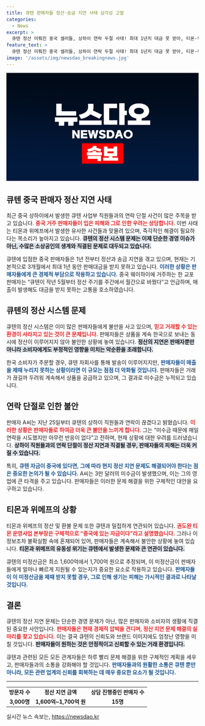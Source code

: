 ```yaml
---
title: 큐텐 판매자들 정산·송금 지연 사태 심각성 고발
categories:
  - News
excerpt: >
  큐텐 정산 미뤄진 중국 셀러들, 상하이 연락 두절 사태! 최대 1년치 대금 못 받아, 티몬·위메프와 함께 경제 위기 우려 고조. 이들의 불안한 목소리를 들어보세요!
feature_text: >
  큐텐 정산 미뤄진 중국 셀러들, 상하이 연락 두절 사태! 최대 1년치 대금 못 받아, 티몬·위메프와 함께 경제 위기 우려 고조. 이들의 불안한 목소리를 들어보세요!
image: '/assets/img/newsdao_breakingnews.jpg'
---
```


<p><img src="/assets/img/newsdao_breakingnews.jpg" alt="koreaapp 속보" /></p>

<h2 data-ke-size="size26">큐텐 중국 판매자 정산 지연 사태</h2>

<p data-ke-size="size16">최근 중국 상하이에서 발생한 큐텐 사업부 직원들과의 연락 단절 사건이 많은 주목을 받고 있습니다. <b><span style="color: #ee2323;">중국 거주 판매자들이 입은 피해와 그로 인한 우려는 상당합니다.</span></b> 이번 사태는 티몬과 위메프에서 발생한 유사한 사건들과 맞물려 있으며, 즉각적인 해결이 필요하다는 목소리가 높아지고 있습니다. <b><span style="background-color: #21538527;">큐텐의 정산 시스템 문제는 이제 단순한 경영 이슈가 아닌, 수많은 소상공인의 생계와 직결된 문제로 대두되고 있습니다.</span></b></p>

<p data-ke-size="size16">큐텐에 입점한 중국 판매자들은 1년 전부터 정산과 송금 지연을 겪고 있으며, 현재는 기본적으로 3개월에서 최대 1년 동안 판매대금을 받지 못하고 있습니다. <b><span style="color: #1a5490;">이러한 상황은 판매자들에게 큰 경제적 부담으로 작용하고 있습니다.</span></b> 중국 웨이하이에 거주하는 한 교포 판매자는 “큐텐이 작년 5월부터 정산 주기를 주간에서 월간으로 바꿨다”고 언급하며, 매출이 발생해도 대금을 받지 못하는 고통을 호소하였습니다.</p>

<h2 data-ke-size="size26">큐텐의 정산 시스템 문제</h2>

<p data-ke-size="size16">큐텐의 정산 시스템은 이미 많은 판매자들에게 불만을 사고 있으며, <b><span style="color: #ee2323;">믿고 거래할 수 있는 환경이 사라지고 있는 것이 큰 문제입니다.</span></b> 판매자들은 상품을 계속 한국으로 보내는 동시에 정산이 이루어지지 않아 불안한 상황에 놓여 있습니다. <b><span style="background-color: #21538527;">정산의 지연은 판매자뿐만 아니라 소비자에게도 부정적인 영향을 미치는 악순환을 초래합니다.</span></b></p> 

<p data-ke-size="size16">한국 소비자가 주문할 경우, 큐텐 자회사를 통해 발송이 이루어지지만, <b><span style="color: #1a5490;">판매자들이 매출을 제때 누리지 못하는 상황이라면 이 규모는 점점 더 악화될 것입니다.</span></b> 판매자들은 거래가 끊길까 두려워 계속해서 상품을 공급하고 있으며, 그 결과로 미수금은 누적되고 있습니다.</p>

<h2 data-ke-size="size26">연락 단절로 인한 불안</h2>

<p data-ke-size="size16">판매자 A씨는 지난 25일부터 큐텐의 상하이 직원들과 연락이 끊겼다고 밝혔습니다. <b><span style="color: #ee2323;">이러한 상황은 판매자들로 하여금 더욱 큰 불안을 느끼게 합니다.</span></b> 그는 “미수금 때문에 매일 연락을 시도했지만 아무런 반응이 없다”고 전하며, 현재 상황에 대한 우려를 드러냈습니다. <b><span style="background-color: #21538527;">상하이 직원들과의 연락 단절이 정산 지연과 직결될 경우, 판매자들의 피해는 더욱 커질 수 있습니다.</span></b></p>

<p data-ke-size="size16">특히, <b><span style="color: #1a5490;">큐텐 자금이 중국에 있다면, 그에 따라 현지 정산 지연 문제도 해결되어야 한다는 점은 중요한 논의가 될 수 있습니다.</span></b> A씨는 3만 달러의 미수금이 발생했으며, 이는 그의 영업에 큰 타격을 주고 있습니다. 판매자들은 이러한 문제 해결을 위한 구체적인 대안을 요구하고 있습니다.</p>

<h2 data-ke-size="size26">티몬과 위메프의 상황</h2>

<p data-ke-size="size16">티몬과 위메프의 정산 및 환불 문제 또한 큐텐과 밀접하게 연관되어 있습니다. <b><span style="color: #ee2323;">권도완 티몬 운영사업 본부장은 구체적으로 “중국에 있는 자금이다”라고 설명했습니다.</span></b> 그러나 이 정보조차 불확실함 속에 혼재되어 있어, 판매자들은 계속해서 불안한 상황에 놓여 있습니다. <b><span style="background-color: #21538527;">티몬과 위메프의 유동성 위기는 큐텐에서 발생한 문제와 큰 연관이 있습니다.</span></b></p>

<p data-ke-size="size16">큐텐의 미정산금은 최소 1,600억에서 1,700억 원으로 추정되며, 이 미정산금이 판매자들에게 얼마나 빠르게 지원될 수 있는지가 중요한 요소로 작용하고 있습니다. <b><span style="color: #1a5490;">판매자들이 이 미정산금을 제때 받지 못할 경우, 그로 인해 생기는 피해는 가시적인 결과로 나타날 것입니다.</span></b></p>

<h2 data-ke-size="size26">결론</h2>

<p data-ke-size="size16">큐텐의 정산 지연 문제는 단순한 경영 문제가 아닌, 많은 판매자와 소비자의 생활에 직결된 중요한 사안입니다. <b><span style="color: #ee2323;">판매자들은 현재 경제적 압박을 견디며, 정산 지연 문제 해결의 실마리를 찾고 있습니다.</span></b> 이는 결국 큐텐의 신뢰도와 브랜드 이미지에도 엄청난 영향을 미칠 것입니다. <b><span style="background-color: #21538527;">판매자들이 원하는 것은 안정적이고 신뢰할 수 있는 거래 환경입니다.</span></b></p> 

<p data-ke-size="size16">큐텐과 관련된 모든 모든 관계자들은 하루 빨리 문제 해결을 위한 구체적인 계획을 세우고, 판매자들과의 소통을 강화해야 할 것입니다. <b><span style="color: #1a5490;">판매자들과의 원활한 소통은 큐텐 뿐만 아니라, 모든 관련 업계의 신뢰를 회복하는 데 매우 중요한 요소가 될 것입니다.</span></b></p>

<hr />

<table>
    <tr>
        <td style="text-align: center; height: 17px;"><b>방문자 수</b></td>
        <td style="text-align: center; height: 17px;"><b>정산 지연 금액</b></td>
        <td style="text-align: center; height: 17px;"><b>상담 진행중인 판매자 수</b></td>
    </tr>
    <tr>
        <td style="text-align: center; height: 17px;"><b>3,000명</b></td>
        <td style="text-align: center; height: 17px;"><b>1,600억~1,700억 원</b></td>
        <td style="text-align: center; height: 17px;"><b>15명</b></td>
    </tr>
</table>
실시간 뉴스 속보는, <a href="https://newsdao.kr" rel="dofollow">https://newsdao.kr</a>


